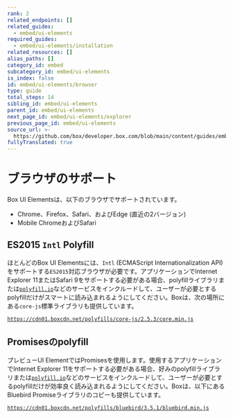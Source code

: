 ```yaml
---
rank: 2
related_endpoints: []
related_guides:
  - embed/ui-elements
required_guides:
  - embed/ui-elements/installation
related_resources: []
alias_paths: []
category_id: embed
subcategory_id: embed/ui-elements
is_index: false
id: embed/ui-elements/browser
type: guide
total_steps: 14
sibling_id: embed/ui-elements
parent_id: embed/ui-elements
next_page_id: embed/ui-elements/explorer
previous_page_id: embed/ui-elements
source_url: >-
  https://github.com/box/developer.box.com/blob/main/content/guides/embed/ui-elements/browser.md
fullyTranslated: true
---
```

# ブラウザのサポート

Box UI Elementsは、以下のブラウザでサポートされています。

* Chrome、Firefox、Safari、およびEdge (直近の2バージョン)
* Mobile ChromeおよびSafari

## ES2015 `Intl` Polyfill

ほとんどのBox UI Elementsには、`Intl` (ECMAScript Internationalization API) をサポートする`ES2015`対応ブラウザが必要です。アプリケーションでInternet Explorer 11またはSafari 9をサポートする必要がある場合、polyfillライブラリまたは[`polyfill.io`](https://polyfill.io)などのサービスをインクルードして、ユーザーが必要とするpolyfillだけがスマートに読み込まれるようにしてください。Boxは、次の場所にある`core-js`標準ライブラリも提供しています。

[`https://cdn01.boxcdn.net/polyfills/core-js/2.5.3/core.min.js`][polyfill]

## Promisesのpolyfill

プレビューUI ElementではPromisesを使用します。使用するアプリケーションでInternet Explorer 11をサポートする必要がある場合、好みのpolyfillライブラリまたは[`polyfill.io`](https://polyfill.io)などのサービスをインクルードして、ユーザーが必要とするpolyfillだけが効率良く読み込まれるようにしてください。Boxは、以下にあるBluebird Promiseライブラリのコピーも提供しています。

[`https://cdn01.boxcdn.net/polyfills/bluebird/3.5.1/bluebird.min.js`][bluebird]

[polyfill]: https://cdn01.boxcdn.net/polyfills/core-js/2.5.3/core.min.js

[bluebird]: https://cdn01.boxcdn.net/polyfills/bluebird/3.5.1/bluebird.min.js
